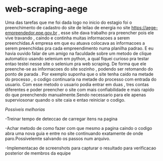 # web-scraping-aege
Uma das tarefas que me foi dada logo no inicio do estagio foi o preenchimento de cadastro do site de leilao de energia no site https://aege-empreendedor.epe.gov.br , esse site dava trabalho pra preencher pois ele vive travando , caindo e continha muitas informacoes a serem preenchidas.A empresa em que eu atuava colocava as informacoes a serem preenchidas pra cada empreendimento numa planilha padrao. E eu havia ouvido falar de um amigo na faculdade sobre um metodo de clique automatico usando selenium em python, a qual fiquei curioso pra testar entao testei nesse site o selenium pra web scraping. De forma que ele preenche-se as informacoes do site sozinho , podendo ser retomando do ponto de parada . Por exemplo suponha que o site tenha caido na metade do processo , o codigo continuaria na metade do processo com entrada do usuario.
Com esse metodo o usuario podia entrar em duas , tres contas diferentes e poder preencher o site com mais confiabilidade e mais rapido do que preenchendo manualmente.Sendo necessario para ele apenas superviosonar quando o site caia e entao reiniciar o codigo. 

*Possiveis melhorias*

-Treinar tempo de deteccao de carregar itens na pagina 

-Achar metodo de como fazer com que mesmo a pagina caindo o codigo abra uma nova guia e entre no site continuando exatamente de onde paro.Possivelemte salvando os passos num arquivo.

-Implementacao de screenshots para capturar o resultado para verificacao posterior de membros da equipe
